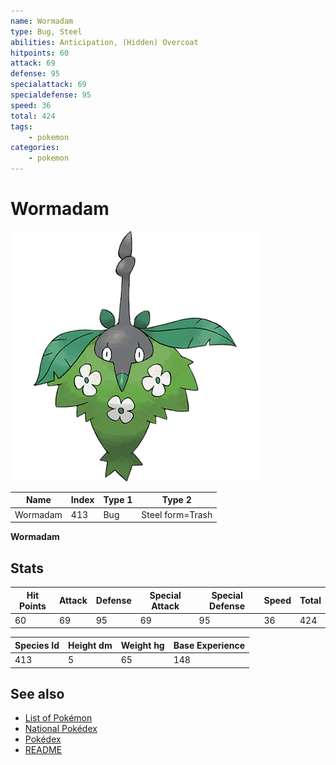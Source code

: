 ```yaml
---
name: Wormadam
type: Bug, Steel
abilities: Anticipation, (Hidden) Overcoat
hitpoints: 60
attack: 69
defense: 95
specialattack: 69
specialdefense: 95
speed: 36
total: 424
tags:
    - pokemon
categories:
    - pokemon
---
```


# Wormadam


![Wormadam](images/413.png)

| **Name** | **Index** | **Type 1** | **Type 2** |
|----|----|----|----|
| Wormadam | 413 | Bug | Steel form=Trash  |

**Wormadam** 


## Stats

| **Hit Points** | **Attack** | **Defense** | **Special Attack** | **Special Defense** | **Speed** | **Total** |
|----------------|------------|-------------|--------------------|---------------------|-----------|-----------|
| 60 | 69 | 95 | 69 | 95 | 36 | 424 |


| **Species Id** | **Height dm** | **Weight hg** | **Base Experience** |
|----------------|------------|------------|---------------------|
| 413 | 5 | 65 | 148 |

## See also

- [List of Pokémon](../pokemon.md)
- [National Pokédex](../national_pokedex.md)
- [Pokédex](../pokedex.md)
- [README](../README.md)
